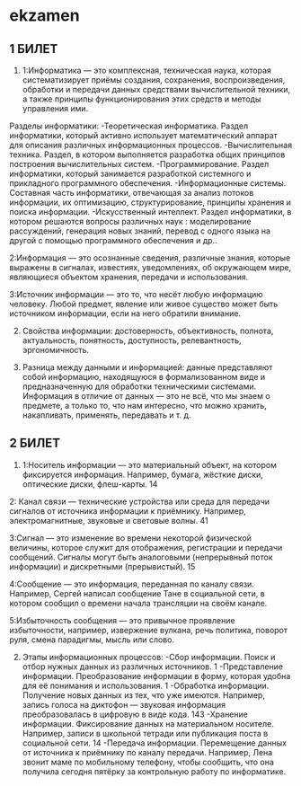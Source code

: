 # ekzamen

## 1 БИЛЕТ

 1)  1:Информатика — это комплексная, техническая наука, которая систематизирует приёмы создания, сохранения, воспроизведения, обработки и передачи данных средствами вычислительной техники, а также принципы функционирования этих средств и методы управления ими. 

Разделы информатики:
-Теоретическая информатика. Раздел информатики, который активно использует математический аппарат для описания различных информационных процессов. 
-Вычислительная техника. Раздел, в котором выполняется разработка общих принципов построения вычислительных систем. 
-Программирование. Раздел информатики, который занимается разработкой системного и прикладного программного обеспечения. 
-Информационные системы. Составная часть информатики, отвечающая за анализ потоков информации, их оптимизацию, структурирование, принципы хранения и поиска информации. 
-Искусственный интеллект. Раздел информатики, в котором решаются вопросы различных наук : моделирование рассуждений, генерация новых знаний, перевод с одного языка на другой с помощью программного обеспечения и др.. 

2:Информация — это осознанные сведения, различные знания, которые выражены в сигналах, известиях, уведомлениях, об окружающем мире, являющиеся объектом хранения, передачи и использования. 

3:Источник информации — это то, что несёт любую информацию человеку. Любой предмет, явление или живое существо может быть источником информации, если на него обратили внимание. 

 2)  Свойства информации: достоверность, объективность, полнота, актуальность, понятность, доступность, релевантность, эргономичность. 

 3)  Разница между данными и информацией: данные представляют собой информацию, находящуюся в формализованном виде и предназначенную для обработки техническими системами. Информация в отличие от данных — это не всё, что мы знаем о предмете, а только то, что нам интересно, что можно хранить, накапливать, применять, передавать и т. д.

## 2 БИЛЕТ 

 1) 1:Носитель информации — это материальный объект, на котором фиксируется информация. Например, бумага, жёсткие диски, оптические диски, флеш-карты. 14

2: Канал связи — технические устройства или среда для передачи сигналов от источника информации к приёмнику. Например, электромагнитные, звуковые и световые волны. 41

3:Сигнал — это изменение во времени некоторой физической величины, которое служит для отображения, регистрации и передачи сообщений. Сигналы могут быть аналоговыми (непрерывный поток информации) и дискретными (прерывистый). 15

4:Сообщение — это информация, переданная по каналу связи. Например, Сергей написал сообщение Тане в социальной сети, в котором сообщил о времени начала трансляции на своём канале. 

5:Избыточность сообщения — это привычное проявление избыточности, например, извержение вулкана, речь политика, поворот руля, смена парадигмы, мысль или слово. 

2) Этапы информационных процессов:
-Сбор информации. Поиск и отбор нужных данных из различных источников. 1
-Представление информации. Преобразование информации в форму, которая удобна для её понимания и использования. 1
-Обработка информации. Получение новых данных из тех, что уже имеются. Например, запись голоса на диктофон — звуковая информация преобразовалась в цифровую в виде кода. 143
-Хранение информации. Фиксирование данных на материальном носителе. Например, записи в школьной тетради или публикация поста в социальной сети. 14
-Передача информации. Перемещение данных от источника к приёмнику по каналу передачи. Например, Лена звонит маме по мобильному телефону, чтобы сообщить, что она получила сегодня пятёрку за контрольную работу по информатике. 
